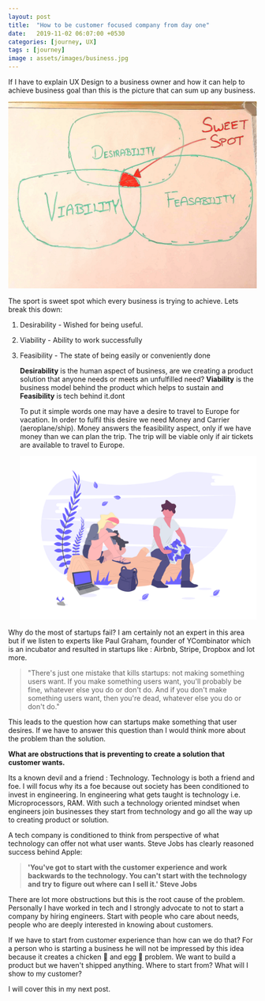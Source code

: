 ```yaml
---
layout: post
title:  "How to be customer focused company from day one"
date:   2019-11-02 06:07:00 +0530
categories: [journey, UX]
tags : [journey]
image : assets/images/business.jpg
---
```




If I have to explain UX Design to a business owner and how it can help to achieve business goal than this is the picture that can sum up any business.

 ![image-20191104184501902](../assets/images/business.jpg)



The sport is sweet spot which every business is trying to achieve.  Lets break this down:

1. Desirability - Wished for being useful.

2. Viability - Ability to work successfully

3. Feasibility - The state of being easily or conveniently done

   **Desirability** is the human aspect of business, are we creating a product solution that anyone needs or meets an unfulfilled need? **Viability** is the business model behind the product which helps to sustain and **Feasibility** is tech behind it.dont

   To put it simple words one may have a desire to travel to Europe for vacation.  In order to fulfil this desire we need Money and Carrier (aeroplane/ship).  Money answers the feasibility aspect, only if we have money than we can plan the trip.  The trip will be viable only if air tickets are available to travel to Europe. 

   ![image-20191104190026115](../assets/images/tripplanning.png)



Why do the most of startups fail?  I am certainly not an expert in this area but if we listen to experts like Paul Graham, founder of YCombinator which is an incubator and resulted in startups like : Airbnb, Stripe, Dropbox and lot more. 

> "There's just one mistake that kills startups: not making something users want. If you make something users want, you'll probably be fine, whatever else you do or don't do. And if you don't make something users want, then you're dead, whatever else you do or don't do."

This leads to the question how can startups make something that user desires.  If we have to answer this question than I would think more about the problem than the solution.  

**What are obstructions that is preventing to create a solution that customer wants.**  

Its a known devil and a friend : Technology.  Technology is both a friend and foe.  I will focus why its a foe because out society has been conditioned to invest in engineering.  In engineering what gets taught is technology i.e. Microprocessors, RAM.  With such a technology oriented mindset when engineers join businesses they start from technology and go all the way up to creating product or solution.  

A tech company is  conditioned to think from perspective of what technology can offer not what user wants.  Steve Jobs has clearly reasoned success behind Apple:

> **'You've got to start with the customer experience and work backwards to the technology. You can't start with the technology and try to figure out where can I sell it.' Steve Jobs**

There are lot more obstructions but this is the root cause of the problem.  Personally I have worked in tech and I strongly advocate to not to start a company by hiring engineers.  Start with people who care about needs, people who are deeply interested in knowing about customers.  

If we have to start from customer experience than how can we do that?  For a person who is starting a business he will not be impressed by this idea because it creates a chicken :chicken: and egg :egg: problem.  We want to build a product but we  haven't shipped anything. Where to start from? What will I show to my customer?

I will cover this in my next post.





# 